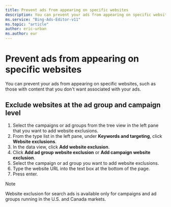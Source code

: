 ```yaml
---
title: Prevent ads from appearing on specific websites
description: You can prevent your ads from appearing on specific websites with Microsoft Advertising Editor.
ms.service: "Bing-Ads-Editor-v11"
ms.topic: "article"
author: eric-urban
ms.author: eur
---
```


# Prevent ads from appearing on specific websites

You can prevent your ads from appearing on specific websites, such as those with content that you don't want associated with your ads.

## Exclude websites at the ad group and campaign level
1. Select the campaigns or ad groups from the tree view in the left pane that you want to add website exclusions.
1. From the type list in the left pane, under **Keywords and targeting**, click **Website exclusions**.
1. In the data view, click **Add website exclusion**.
1. Click **Add ad group website exclusion** or **Add campaign website exclusion**.
1. Select the campaign or ad group you want to add website exclusions.
1. Type the website URL into the text box at the bottom of the page.
1. Press enter.

> [!NOTE]
> Website exclusion for search ads is available only for campaigns and ad groups running in the U.S. and Canada markets.


